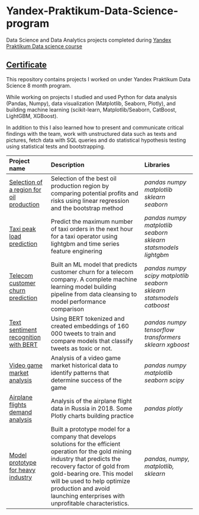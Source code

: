 # Yandex-Praktikum-Data-Science-program
Data Science and Data Analytics projects completed during [Yandex Praktikum Data science course](https://practicum.yandex.com/data-scientist/)

## [Certificate](https://drive.google.com/file/d/1-seYNBlZoIoxYkhaMj1OhS1RVnUZwMDm/view?usp=sharing)

This repository contains projects I worked on under Yandex Praktikum Data Science 8 month program.

While working on projects I studied and used Python for data analysis (Pandas, Numpy), data visualization (Matplotlib, Seaborn, Plotly), and building machine learning (scikit-learn, Matplotlib/Seaborn, CatBoost, LightGBM, XGBoost).

In addition to this I also learned how to present and communicate critical findings with the team, work with unstructured data such as texts and pictures, fetch data with SQL queries and do statistical hypothesis testing using statistical tests and bootstrapping.


| Project name | Description | Libraries | 
| :---------------------- | :---------------------- | :---------------------- |
| [Selection of a region for oil production](Selection%20of%20a%20region%20for%20oil%20production) | Selection of the best oil production region by comparing potential profits and risks using linear regression and the bootstrap method| *pandas numpy matplotlib sklearn seaborn*
| [Taxi peak load prediction](Taxi%20peak%20load%20prediction) | Predict the maximum number of taxi orders in the next hour for a taxi operator using lightgbm and time series feature enginering| *pandas numpy matplotlib seaborn sklearn statsmodels lightgbm*
| [Telecom customer churn prediction](Telecom%20customer%20churn%20prediction) | Built an ML model that predicts customer churn for a telecom company. A complete machine learning model building pipeline from data cleansing to model performance comparison | *pandas numpy scipy matplotlib seaborn sklearn statsmodels catboost*
| [Text sentiment recognition with BERT](bert_tweet_sentiment) | Using BERT tokenized and created embeddings of 160 000 tweets to train and compare models that classify tweets as toxic or not. | *pandas numpy tensorflow transformers sklearn xgboost* 
|[Video game market analysis](Video%20game%20market%20analysis) | Analysis of a video game market historical data to identify patterns that determine success of the game | *pandas numpy matplotlib seaborn scipy*
| [Airplane flights demand analysis](Airplane%20flights%20demand%20analysis) | Analysis of the airplane flight data in Russia in 2018. Some Plotly charts building practice | *pandas plotly*
| [Model prototype for heavy industry](Heavy%20industry%20model%20prototype) | Built a prototype model for a company that develops solutions for the efficient operation for the gold mining industry that predicts the recovery factor of gold from gold-bearing ore. This model will be used to help optimize production and avoid launching enterprises with unprofitable characteristics. | *pandas, numpy, matplotlib, sklearn*

